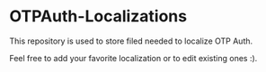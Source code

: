 OTPAuth-Localizations
=====================

This repository is used to store filed needed to localize OTP Auth.

Feel free to add your favorite localization or to edit existing ones :).
